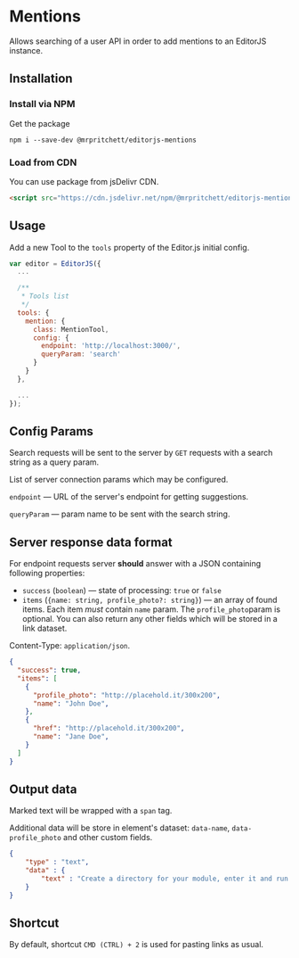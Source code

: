 # Mentions

Allows searching of a user API in order to add mentions to an EditorJS instance.

## Installation

### Install via NPM

Get the package

```shell
npm i --save-dev @mrpritchett/editorjs-mentions
```

### Load from CDN

You can use package from jsDelivr CDN.

```html
<script src="https://cdn.jsdelivr.net/npm/@mrpritchett/editorjs-mentions"></script>
```

## Usage

Add a new Tool to the `tools` property of the Editor.js initial config.

```javascript
var editor = EditorJS({
  ...

  /**
   * Tools list
   */
  tools: {
    mention: {
      class: MentionTool,
      config: {
        endpoint: 'http://localhost:3000/',
        queryParam: 'search'
      }
    }
  },

  ...
});
```

## Config Params

Search requests will be sent to the server by `GET` requests with a search string as a query param.

List of server connection params which may be configured.

`endpoint` — URL of the server's endpoint for getting suggestions.

`queryParam` — param name to be sent with the search string.

## Server response data format

For endpoint requests server **should** answer with a JSON containing following properties:

- `success` (`boolean`) — state of processing: `true` or `false`
- `items` (`{name: string, profile_photo?: string}`) — an array of found items. Each item *must* contain `name` param. The `profile_photo`param is optional. You can also return any other fields which will be stored in a link dataset.

Content-Type: `application/json`.

```json
{
  "success": true,
  "items": [
    {
      "profile_photo": "http://placehold.it/300x200",
      "name": "John Doe",
    },
    {
      "href": "http://placehold.it/300x200",
      "name": "Jane Doe",
    }
  ]
}
```

## Output data

Marked text will be wrapped with a `span` tag.

Additional data will be store in element's dataset: `data-name`, `data-profile_photo` and other custom fields.

```json
{
    "type" : "text",
    "data" : {
        "text" : "Create a directory for your module, enter it and run <a href=\"https://codex.so/\" data-name=\"CodeX Site\">npm init</a> command."
    }
}
```

## Shortcut

By default, shortcut `CMD (CTRL) + 2` is used for pasting links as usual.
